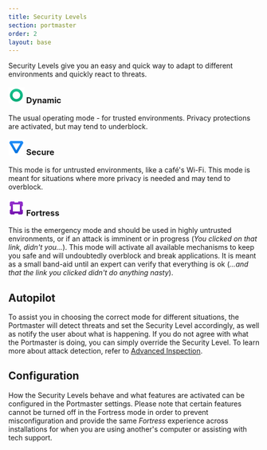 ```yaml
---
title: Security Levels
section: portmaster
order: 2
layout: base
---
```


Security Levels give you an easy and quick way to adapt to different environments and quickly react to threats.

<h3>
  <img src="/assets/icons/level_dynamic.svg" style="height: 2rem; margin-top: -5px;">
  Dynamic
</h3>

The usual operating mode - for trusted environments. Privacy protections are activated, but may tend to underblock.

<h3>
  <img src="/assets/icons/level_secure.svg" style="height: 2rem; margin-top: -5px;">
  Secure
</h3>

This mode is for untrusted environments, like a café's Wi-Fi. This mode is meant for situations where more privacy is needed and may tend to overblock.

<h3>
  <img src="/assets/icons/level_fortress.svg" style="height: 2rem; margin-top: -5px;">
  Fortress
</h3>

This is the emergency mode and should be used in highly untrusted environments, or if an attack is imminent or in progress (_You clicked on that link, didn't you..._). This mode will activate all available mechanisms to keep you safe and will undoubtedly overblock and break applications. It is meant as a small band-aid until an expert can verify that everything is ok (_...and that the link you clicked didn't do anything nasty_).

## Autopilot

To assist you in choosing the correct mode for different situations, the Portmaster will detect threats and set the Security Level accordingly, as well as notify the user about what is happening. If you do not agree with what the Portmaster is doing, you can simply override the Security Level. To learn more about attack detection, refer to [Advanced Inspection](/portmaster/advanced-inspection.html).

## Configuration

How the Security Levels behave and what features are activated can be configured in the Portmaster settings. Please note that certain features cannot be turned off in the Fortress mode in order to prevent misconfiguration and provide the same _Fortress_ experience across installations for when you are using another's computer or assisting with tech support.
